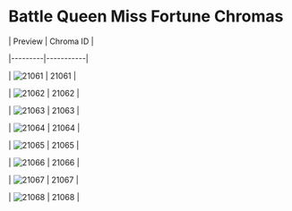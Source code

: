 # Battle Queen Miss Fortune Chromas


| Preview | Chroma ID |

|---------|-----------|

| ![21061](https://raw.communitydragon.org/latest/plugins/rcp-be-lol-game-data/global/default/v1/champion-chroma-images/21/21061.png) | 21061 |

| ![21062](https://raw.communitydragon.org/latest/plugins/rcp-be-lol-game-data/global/default/v1/champion-chroma-images/21/21062.png) | 21062 |

| ![21063](https://raw.communitydragon.org/latest/plugins/rcp-be-lol-game-data/global/default/v1/champion-chroma-images/21/21063.png) | 21063 |

| ![21064](https://raw.communitydragon.org/latest/plugins/rcp-be-lol-game-data/global/default/v1/champion-chroma-images/21/21064.png) | 21064 |

| ![21065](https://raw.communitydragon.org/latest/plugins/rcp-be-lol-game-data/global/default/v1/champion-chroma-images/21/21065.png) | 21065 |

| ![21066](https://raw.communitydragon.org/latest/plugins/rcp-be-lol-game-data/global/default/v1/champion-chroma-images/21/21066.png) | 21066 |

| ![21067](https://raw.communitydragon.org/latest/plugins/rcp-be-lol-game-data/global/default/v1/champion-chroma-images/21/21067.png) | 21067 |

| ![21068](https://raw.communitydragon.org/latest/plugins/rcp-be-lol-game-data/global/default/v1/champion-chroma-images/21/21068.png) | 21068 |